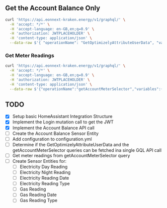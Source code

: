## Get the Account Balance Only
```bash
curl 'https://api.eonnext-kraken.energy/v1/graphql/' \
  -H 'accept: */*' \
  -H 'accept-language: en-GB,en;q=0.9' \
  -H 'authorization: JWTPLACEHOLDER' \
  -H 'content-type: application/json' \
  --data-raw $'{ "operationName": "GetOptimizelyAttributeUserData", "variables": { "accountNumber": "A-CC0UN7-NUM83R" }, "query": "query GetOptimizelyAttributeUserData($accountNumber: String!) {\\n      account(accountNumber: $accountNumber) {balance}}"}'
```

### Get Meter Readings
```bash
curl 'https://api.eonnext-kraken.energy/v1/graphql/' \
  -H 'accept: */*' \
  -H 'accept-language: en-GB,en;q=0.9' \
  -H 'authorization: JWTPLACEHOLDER' \
  -H 'content-type: application/json' \
  --data-raw $'{"operationName":"getAccountMeterSelector","variables":{"accountNumber":"A-CC0UN7-NUM83R","showInactive":true},"query":"query getAccountMeterSelector($accountNumber: String!, $showInactive: Boolean!) {\\n  properties(accountNumber: $accountNumber) {\\n    ...MeterSelectorPropertyFields\\n    __typename\\n  }\\n}\\n\\nfragment MeterSelectorPropertyFields on PropertyType {\\n  __typename\\n  electricityMeterPoints {\\n    ...MeterSelectorElectricityMeterPointFields\\n    __typename\\n  }\\n  gasMeterPoints {\\n    ...MeterSelectorGasMeterPointFields\\n    __typename\\n  }\\n  id\\n  postcode\\n}\\n\\nfragment MeterSelectorElectricityMeterPointFields on ElectricityMeterPointType {\\n  __typename\\n  id\\n  meters(includeInactive: $showInactive) {\\n    ...MeterSelectorElectricityMeterFields\\n    __typename\\n  }\\n}\\n\\nfragment MeterSelectorElectricityMeterFields on ElectricityMeterType {\\n  __typename\\n  activeTo\\n  id\\n  registers {\\n    id\\n    name\\n    __typename\\n  }\\n  readings(first: 100) {\\n    edges {\\n      node {\\n        id\\n        readAt\\n        source\\n        registers {\\n          isQuarantined\\n          __typename\\n        }\\n        __typename\\n      }\\n      __typename\\n    }\\n    __typename\\n  }\\n  serialNumber\\n}\\n\\nfragment MeterSelectorGasMeterPointFields on GasMeterPointType {\\n  __typename\\n  id\\n  meters(includeInactive: $showInactive) {\\n    ...MeterSelectorGasMeterFields\\n    __typename\\n  }\\n}\\n\\nfragment MeterSelectorGasMeterFields on GasMeterType {\\n  __typename\\n  activeTo\\n  id\\n  registers {\\n    id\\n    name\\n    __typename\\n  }\\n  readings(first: 100) {\\n    edges {\\n      node {\\n        id\\n        readAt\\n        source\\n        registers {\\n          isQuarantined\\n          __typename\\n        }\\n        __typename\\n      }\\n      __typename\\n    }\\n    __typename\\n  }\\n  serialNumber\\n}\\n"}'
  ```

## TODO
- [X] Setup basic HomeAssistant Integration Structure
- [X] Implement the Login mutation call to get the JWT
- [X] Implement the Account Balance API call
- [ ] Create the Account Balance Sensor Entity
- [ ] Add configuration to configuration.yml
- [ ] Determine if the GetOptimizelyAttributeUserData and the getAccountMeterSelector queries can be fetched ina single GQL API call
- [ ] Get meter readings from getAccountMeterSelector query
- [ ] Create Sensor Entities for:
  - [ ] Electricity Day Reading
  - [ ] Electricity Night Reading 
  - [ ] Electricity Reading Date
  - [ ] Electricity Reading Type
  - [ ] Gas Reading 
  - [ ] Gas Reading Date
  - [ ] Gas Reading Type